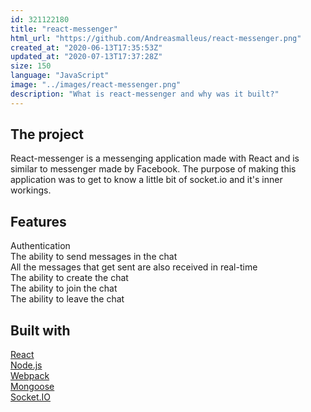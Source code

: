 ```yaml
---
id: 321122180
title: "react-messenger"
html_url: "https://github.com/Andreasmalleus/react-messenger.png"
created_at: "2020-06-13T17:35:53Z"
updated_at: "2020-07-13T17:37:28Z"
size: 150
language: "JavaScript"
image: "../images/react-messenger.png"
description: "What is react-messenger and why was it built?"
---
```


## The project

React-messenger is a messenging application made with React and is similar to messenger made by Facebook. The purpose of making this application was to get to know a little bit of socket.io and it's inner workings.

## Features

Authentication  
The ability to send messages in the chat  
All the messages that get sent are also received in real-time  
The ability to create the chat  
The ability to join the chat  
The ability to leave the chat

## Built with

[React](https://reactjs.org/)  
[Node.js](https://nodejs.org/en/)  
[Webpack](https://webpack.js.org/)  
[Mongoose](https://mongoosejs.com/)  
[Socket.IO](https://socket.io/)
